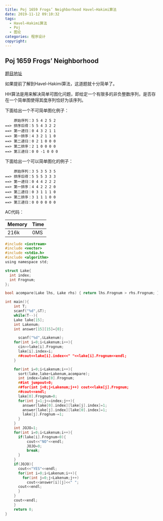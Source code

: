 ```yaml
---
title: Poj 1659 Frogs’ Neighborhood Havel–Hakimi算法
date: 2019-11-12 09:10:32
tags:
  - Havel–Hakimi算法
  - Poj
  - 图论
categories: 程序设计
copyright:
---
```

## Poj 1659 Frogs’ Neighborhood

[题目地址](http://poj.org/problem?id=1659)

如果提前了解到Havel–Hakimi算法，这道题就十分简单了。

HH算法是用来解决简单可图化问题，即给定一个有限多的非负整数序列，是否存在一个简单图使得其度序列恰好为该序列。

下面给出一个不可简单图化例子：
```
    原始序列：3 5 4 2 5 2
==> 排序后得：5 5 4 3 2 2
==> 第一递归：0 4 3 2 1 1
==> 第一排序：4 3 2 1 1 0
==> 第二递归：0 2 1 0 0 0
==> 第二排序：2 1 0 0 0 0
==> 第三递归：0 0 -1 0 0 0
```

下面给出一个可以简单图化的例子：
```
    原始序列：3 5 3 5 3 5
==> 排序后得：5 5 5 3 3 3
==> 第一递归：0 4 4 2 2 2
==> 第一排序：4 4 2 2 2 0
==> 第二递归：0 3 1 1 1 0
==> 第二排序：3 1 1 1 0 0
==> 第三递归：0 0 0 0 0 0
```

AC代码：

| Memory | Time |
| ------ | ---- |
| 216k   | 0MS  |

```c
#include <iostream>
#include <vector>
#include <stdio.h>
#include <algorithm>
using namespace std;

struct Lake{
  int index;
  int Frognum;
};

bool acompare(Lake lhs, Lake rhs) { return lhs.Frognum > rhs.Frognum; }

int main(){
	int T;
	scanf("%d",&T);
	while(T--){
    Lake lake[15];
    int Lakenum;
    int answer[15][15]={0};

	  scanf("%d",&Lakenum);
    for(int i=0;i<Lakenum;i++){
      cin>>lake[i].Frognum;
      lake[i].index=i;
      ##cout<<lake[i].index<<" "<<lake[i].Frognum<<endl;
    }

    for(int i=0;i<Lakenum;i++){
      sort(lake,lake+Lakenum,acompare);
      int index=lake[0].Frognum;
      ##int jumpout=0;
      ##for(int j=0;j<Lakenum;j++) cout<<lake[j].Frognum;
      ##cout<<endl;
      lake[0].Frognum=0;
      for(int j=1;j<=index;j++){
        answer[lake[0].index][lake[j].index]=1;
        answer[lake[j].index][lake[0].index]=1;
        lake[j].Frognum-=1;
      }
    }
    int JOJO=1;
    for(int i=0;i<Lakenum;i++){
      if(lake[i].Frognum<0){
          cout<<"NO"<<endl;
          JOJO=0;
          break;
      }
    }
    if(JOJO){
      cout<<"YES"<<endl;
      for(int i=0;i<Lakenum;i++){
        for(int j=0;j<Lakenum;j++)
          cout<<answer[i][j]<<" ";
      cout<<endl;
      }
    }
    cout<<endl;
    }
    return 0;
}
```

